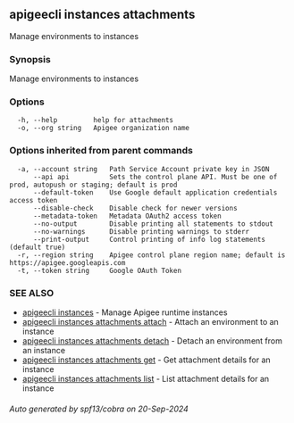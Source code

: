 ## apigeecli instances attachments

Manage environments to instances

### Synopsis

Manage environments to instances

### Options

```
  -h, --help         help for attachments
  -o, --org string   Apigee organization name
```

### Options inherited from parent commands

```
  -a, --account string   Path Service Account private key in JSON
      --api api          Sets the control plane API. Must be one of prod, autopush or staging; default is prod
      --default-token    Use Google default application credentials access token
      --disable-check    Disable check for newer versions
      --metadata-token   Metadata OAuth2 access token
      --no-output        Disable printing all statements to stdout
      --no-warnings      Disable printing warnings to stderr
      --print-output     Control printing of info log statements (default true)
  -r, --region string    Apigee control plane region name; default is https://apigee.googleapis.com
  -t, --token string     Google OAuth Token
```

### SEE ALSO

* [apigeecli instances](apigeecli_instances.md)	 - Manage Apigee runtime instances
* [apigeecli instances attachments attach](apigeecli_instances_attachments_attach.md)	 - Attach an environment to an instance
* [apigeecli instances attachments detach](apigeecli_instances_attachments_detach.md)	 - Detach an environment from an instance
* [apigeecli instances attachments get](apigeecli_instances_attachments_get.md)	 - Get attachment details for an instance
* [apigeecli instances attachments list](apigeecli_instances_attachments_list.md)	 - List attachment details for an instance

###### Auto generated by spf13/cobra on 20-Sep-2024
